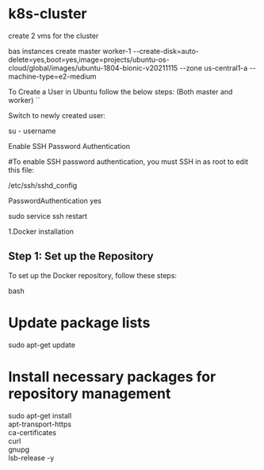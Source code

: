 # k8s-cluster
create 2 vms for the cluster

bas instances create master  worker-1 --create-disk=auto-delete=yes,boot=yes,image=projects/ubuntu-os-cloud/global/images/ubuntu-1804-bionic-v20211115 --zone us-central1-a --machine-type=e2-medium

 To Create a User in Ubuntu follow the below steps: (Both master and worker)
``

Switch to newly created user:

su - username

 Enable SSH Password Authentication
 
#To enable SSH password authentication, you must SSH in as root to edit this file:

/etc/ssh/sshd_config

PasswordAuthentication yes

sudo service ssh restart

1.Docker installation

## Step 1: Set up the Repository

To set up the Docker repository, follow these steps:

bash

# Update package lists

sudo apt-get update

# Install necessary packages for repository management

sudo apt-get install \
    apt-transport-https \
    ca-certificates \
    curl \
    gnupg \
    lsb-release -y




